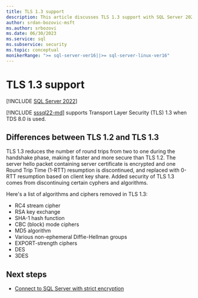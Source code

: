 ```yaml
---
title: TLS 1.3 support
description: This article discusses TLS 1.3 support with SQL Server 2022
author: srdan-bozovic-msft
ms.author: srbozovi
ms.date: 06/30/2023
ms.service: sql
ms.subservice: security
ms.topic: conceptual
monikerRange: ">= sql-server-ver16||>= sql-server-linux-ver16"
---
```

# TLS 1.3 support

[!INCLUDE [SQL Server 2022](../../../includes/applies-to-version/sqlserver2022.md)]

[!INCLUDE [sssql22-md](../../../includes/sssql22-md.md)] supports Transport Layer Security (TLS) 1.3 when TDS 8.0 is used.

## Differences between TLS 1.2 and TLS 1.3

TLS 1.3 reduces the number of round trips from two to one during the handshake phase, making it faster and more secure than TLS 1.2. The server hello packet containing server certificate is encrypted and one Round Trip Time (1-RTT) resumption is discontinued, and replaced with 0-RTT resumption based on client key share. Added security of TLS 1.3 comes from discontinuing certain cyphers and algorithms.

Here's a list of algorithms and ciphers removed in TLS 1.3:

- RC4 stream cipher
- RSA key exchange
- SHA-1 hash function
- CBC (block) mode ciphers
- MD5 algorithm
- Various non-ephemeral Diffie-Hellman groups
- EXPORT-strength ciphers
- DES
- 3DES

## Next steps

- [Connect to SQL Server with strict encryption](connect-with-strict-encryption.md)
